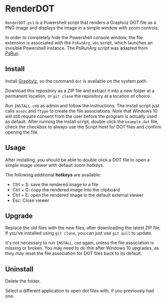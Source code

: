 # RenderDOT

`RenderDOT.ps1` is a Powershell script that renders a Graphviz DOT file as a PNG image and displays the image in a simple window with zoom controls.

In order to completely hide the Powershell console window, the file extension is associated with the `PsRunArg.vbs` script, which launches an invisible Powershell instance. The PsRunArg script was adapted from [PsRun](https://github.com/gbuktenica/PsRun).

## Install

Install [Graphviz](https://graphviz.org/), so the command `dot` is available on the system path.

Download this repository as a ZIP file and extract it into a new folder at a permanent location, or `git clone` the repository at a location of choice.

Run `INSTALL.cmd` as admin and follow the instructions. The install script just calls `assoc` and `ftype` to create the file associations. Note that Windows 10 will still require consent from the user before the program is actually used as default. After running the install script, double click the `example.dot` file, check the checkbox to always use the Script Host for DOT files and confirm opening the file.

## Usage

After installing, you should be able to double click a DOT file to open a simple image viewer with default zoom hotkeys.

The following additional **hotkeys** are available:

- Ctrl + S: save the rendered image to a file
- Ctrl + C: copy the rendered image into the clipboard
- Ctrl + E: open the rendered image in the default external viewer
- Esc: Close viewer

## Upgrade

Replace the old files with the new files, after downloading the latest ZIP file. If you've installed using `git clone`, you can just use `git pull` to update.

It's not necessary to run `INSTALL.cmd` again, unless the file association is missing or broken. You may need to do this after Windows 10 upgrades, as they may reset the file association for DOT files back to its default.

## Uninstall

Delete the folder.

Select a different application to open dot files with, if you previously had one.